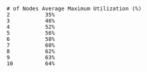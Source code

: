  <pre>
 # of Nodes	Average Maximum Utilization (%)
 2	         35%
 3	         46%
 4	         52%
 5	         56%
 6	         58%
 7	         60%
 8	         62%
 9	         63%
 10	         64%
</pre>
